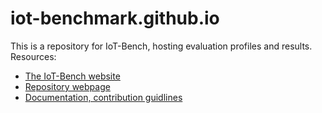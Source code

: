 # iot-benchmark.github.io

This is a repository for IoT-Bench, hosting evaluation profiles and results.
Resources:
* [The IoT-Bench website](https://www.iotbench.ethz.ch)
* [Repository webpage](https://iot-benchmark.github.io/)
* [Documentation, contribution guidlines](https://github.com/iot-benchmark/iot-benchmark.github.io/wiki)

